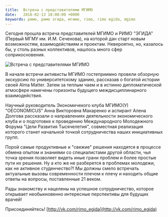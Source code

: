 ```yaml
---
title:  Встреча с представителями МГИМО
date:   2016-02-13 18:00:00 +0000
keywords: римо, римо эгида, мгимо, rimo, rimo egida, mgimo
---
```


Сегодня прошла встреча представителей МГИМО и РИМО "ЭГИДА" (Первый МГМУ им. И.М. Сеченова), на которой дан старт новым возможностям, взаимодействиям и проектам. Невероятно, но, казалось бы, у столь разных коллективов, нашлось много сфер соприкосновения. 

![Встреча с представителями МГИМО](https://dl.dropboxusercontent.com/u/3599809/egida/news/2016/02/13/mgimo.jpg)

<!--more-->

В начале встречи активисты МГИМО гостеприимно провели обзорную экскурсию по университетскому зданию, рассказав о богатой истории своей Alma Matter. Затем за теплым чаем и в истинно дипломатической атмосфере намечены горизонты будущего междисциплинарного взаимодействия. 

Научный руководитель Экономичекого клуба МГИМО(У) "OECONOMICUS" Анна Викторовна Макаренко и аспирант Алена Долгова рассказали о направлениях деятельности экономического клуба и о подготовке к проведению Международного Молодежного Форума "Цели Развития Тысячелетия", совместная реализация которого станет начальной точкой сотрудничества наших инициативных групп. 

Порой самые продуктивные и "свежие" решения находятся в процессе обмена опытом и знаниями со специалистами другой области, чья точка зрения позволяет видеть иные грани проблем и более простые пути их решения. Ну а кто же не разберется в проблемах молодежи, как не активное студенчество?! Мы должны смело встречать актуальные вызовы современности плечом к плечу и находить общие ответы на вопросы, поставленные 21 веком. 

Рады знакомству и нацелены на успешное сотрудничество, которое открывает необыкновенно интересные перспективы для будущих врачей!

Присоединяйтесь! [http://vk.com/rimo_egida](http://vk.com/rimo_egida)
